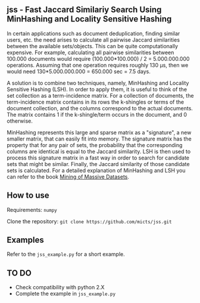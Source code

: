 ## jss - Fast Jaccard Similariy Search Using MinHashing and Locality Sensitive Hashing

In certain applications such as document deduplication, finding similar users, etc. the need arises to calculate all pairwise Jaccard similarities between the available sets/objects. This can be quite computationally expensive. For example, calculating all pairwise similarities between 100.000 documents would require (100.000\*100.000) / 2 = 5.000.000.000 operations. Assuming that one operation requires roughly 130 μs, then we would need 130\*5.000.000.000 = 650.000 sec = 7.5 days.   

A solution is to combine two techniques, namely, MinHashing and Locality Sensitive Hashing (LSH). In order to apply them, it is useful to think of the set collection as a term-incidence matrix. For a collection of documents, the term-incidence matrix contains in its rows the k-shingles or terms of the document collection, and the columns correspond to the actual documents. The matrix contains 1 if the k-shingle/term occurs in the document, and 0 otherwise.

MinHashing represents this large and sparse matrix as a "signature", a new smaller matrix, that can easily fit into memory. The signature matrix has the property that for any pair of sets, the probability that the corresponding columns are identical is equal to the Jaccard similarity. LSH is then used to process this signature matrix in a fast way in order to search for candidate sets that might be similar. Finally, the Jaccard similarity of those candidate sets is calculated. For a detailed explanation of MinHashing and LSH you can refer to the book [Mining of Massive Datasets](http://www.mmds.org/).

## How to use

Requirements: ```numpy```

Clone the repository:
```git clone https://github.com/micts/jss.git```

## Examples

Refer to the ```jss_example.py``` for a short example.

## TO DO

* Check compatibility with python 2.X
* Complete the example in ```jss_example.py```

